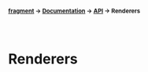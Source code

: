 #### <sup>[fragment](../../README.md) → [Documentation](../README.md) → [API](../README.md#apis) → Renderers</sup>
<br>

# Renderers
